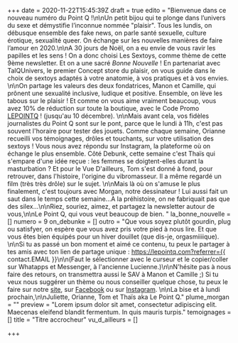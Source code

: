 +++
date = 2020-11-22T15:45:39Z
draft = true
edito = "Bienvenue dans ce nouveau numéro du Point Q !\n\nUn petit bijou qui te plonge dans l’univers du sexe et démystifie l’inconnue nommée \"plaisir\". Tous les lundis, on débusque ensemble des fake news, on parle santé sexuelle, culture érotique, sexualité queer. On échange sur les nouvelles manières de faire l’amour en 2020.\n\nA 30 jours de Noël, on a eu envie de vous ravir les papilles et les sens ! On a donc choisi Les Sextoys, comme thème de cette 9ème newsletter. Et on a une sacré _Bonne Nouvelle_ ! En partenariat avec TalQUnivers, le premier Concept store du plaisir, on vous guide dans le choix de sextoys adaptés à votre anatomie, à vos pratiques et à vos envies. \n\nOn partage les valeurs des deux fondatrices, Manon et Camille, qui prônent une sexualité inclusive, ludique et positive. Ensemble, on lève les tabous sur le plaisir ! Et comme on vous aime vraiment beaucoup, vous avez 10% de réduction sur toute la boutique, avec le Code Promo [LEPOINTQ](https://talq-univers.com/discount/LEPOINTQ) ! (jusqu'au 10 décembre). \n\nMais avant cela, vos fidèles journalistes du Point Q sont sur le pont, parce que le lundi à 11h, c'est pas souvent l'horaire pour tester des jouets. Comme chaque semaine, Orianne recueilli vos témoignages, drôles et touchants, sur votre utilisation des sextoys ! Vous nous avez répondu sur Instagram, la plateforme où on échange le plus ensemble. Côté Debunk, cette semaine c'est Thaïs qui s'empare d'une idée reçue : les femmes se doigtent-elles durant la masturbation ? Et pour le Vue D'ailleurs, Tom s'est donné à fond, pour retrouver, dans l'histoire, l'origine du vibromasseur. Il a même regardé un film (très très drôle) sur le sujet. \n\nMais là où on s'amuse le plus finalement, c'est toujours avec Morgan, notre dessinateur  ! Lui aussi fait un saut dans le temps cette semaine...A la préhistoire, on ne fabriquait pas que des silex...\n\nRiez, souriez, aimez, et partagez la newsletter autour de vous,\n\nLe Point Q, qui vous veut beaucoup de bien. "
la_bonne_nouvelle = []
numero = 9
on_debunke = []
outro = "Que vous soyez plutôt gourdin, plug ou satisfyer, on espère que vous avez pris votre pied à nous lire. Et que vous êtes bien équipés pour un hiver douillet (que dis-je, orgasmiiiique). \n\nSi tu as passé un bon moment et aimé ce contenu, tu peux le partager à tes amis avec ton lien de partage unique : https://lepointq.com?referrer={{ contact.EMAIL }}\n\n(Faut le sélectionner avec le curseur et le copier/coller sur Whatapps et Messenger, à l'ancienne Lucienne.)\n\nN'hésite pas à nous faire des retours, on transmettra aussi le SAV à Manon et Camille ;) Si tu veux nous suggérer un thème ou nous conseiller quelque chose, tu peux le faire sur notre [site](https://lepointq.com), sur [Facebook](https://www.facebook.com/lepointq.news/) ou sur [Instagram](). \n\nLa bise et à lundi prochain,\n\nJuliette, Orianne, Tom et Thaïs aka Le Point Q."
plume_morgan = ""
preview = "Lorem ipsum dolor sit amet, consectetur adipiscing elit. Maecenas eleifend blandit fermentum. In quis mauris turpis."
temoignages = []
title = "Titre accrocheur"
vu_d_ailleurs = []

+++
